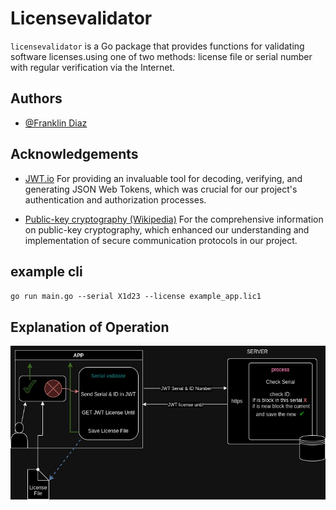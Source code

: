 # Licensevalidator

`licensevalidator` is a Go package that provides functions for validating software licenses.using one of two methods: license file or serial number with regular verification via the Internet.


## Authors

- [@Franklin Diaz](mailto:fdiaz@adaptiveomputing.com)

## Acknowledgements

- [JWT.io](https://jwt.io) For providing an invaluable tool for decoding, verifying, and generating JSON Web Tokens, which was crucial for our project's authentication and authorization processes.

- [Public-key cryptography (Wikipedia)](https://en.wikipedia.org/wiki/Public-key_cryptography) For the comprehensive information on public-key cryptography, which enhanced our understanding and implementation of secure communication protocols in our project.

## example cli
`
go run main.go --serial X1d23 --license example_app.lic1
`

## Explanation of Operation

<img src="./assets/img/licenseflow.jpg" alt="Explanation of Operation"/>